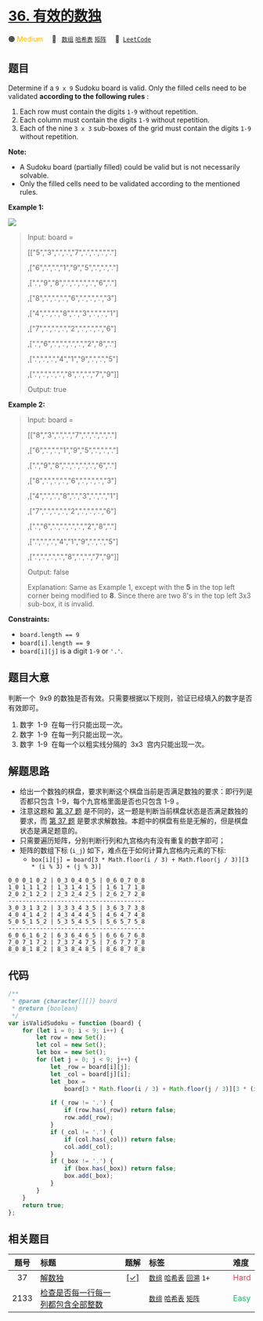# [36. 有效的数独](https://leetcode.com/problems/valid-sudoku)

🟠 <font color=#ffb800>Medium</font>&emsp; 🔖&ensp; [`数组`](/leetcode/outline/tag/array.md) [`哈希表`](/leetcode/outline/tag/hash-table.md) [`矩阵`](/leetcode/outline/tag/matrix.md)&emsp; 🔗&ensp;[`LeetCode`](https://leetcode.com/problems/valid-sudoku/)

## 题目

Determine if a `9 x 9` Sudoku board is valid. Only the filled cells need to be validated **according to the following rules** :

1. Each row must contain the digits `1-9` without repetition.
2. Each column must contain the digits `1-9` without repetition.
3. Each of the nine `3 x 3` sub-boxes of the grid must contain the digits `1-9` without repetition.

**Note:**

- A Sudoku board (partially filled) could be valid but is not necessarily solvable.
- Only the filled cells need to be validated according to the mentioned rules.

**Example 1:**

![](https://upload.wikimedia.org/wikipedia/commons/thumb/f/ff/Sudoku-by-L2G-20050714.svg/250px-Sudoku-by-L2G-20050714.svg.png)

> Input: board =
>
> [["5","3",".",".","7",".",".",".","."]
>
> ,["6",".",".","1","9","5",".",".","."]
>
> ,[".","9","8",".",".",".",".","6","."]
>
> ,["8",".",".",".","6",".",".",".","3"]
>
> ,["4",".",".","8",".","3",".",".","1"]
>
> ,["7",".",".",".","2",".",".",".","6"]
>
> ,[".","6",".",".",".",".","2","8","."]
>
> ,[".",".",".","4","1","9",".",".","5"]
>
> ,[".",".",".",".","8",".",".","7","9"]]
>
> Output: true

**Example 2:**

> Input: board =
>
> [["8","3",".",".","7",".",".",".","."]
>
> ,["6",".",".","1","9","5",".",".","."]
>
> ,[".","9","8",".",".",".",".","6","."]
>
> ,["8",".",".",".","6",".",".",".","3"]
>
> ,["4",".",".","8",".","3",".",".","1"]
>
> ,["7",".",".",".","2",".",".",".","6"]
>
> ,[".","6",".",".",".",".","2","8","."]
>
> ,[".",".",".","4","1","9",".",".","5"]
>
> ,[".",".",".",".","8",".",".","7","9"]]
>
> Output: false
>
> Explanation: Same as Example 1, except with the **5** in the top left corner being modified to **8**. Since there are two 8's in the top left 3x3 sub-box, it is invalid.

**Constraints:**

- `board.length == 9`
- `board[i].length == 9`
- `board[i][j]` is a digit `1-9` or `'.'`.

## 题目大意

判断一个  9x9 的数独是否有效。只需要根据以下规则，验证已经填入的数字是否有效即可。

1. 数字  1-9  在每一行只能出现一次。
2. 数字  1-9  在每一列只能出现一次。
3. 数字  1-9  在每一个以粗实线分隔的  3x3  宫内只能出现一次。

## 解题思路

- 给出一个数独的棋盘，要求判断这个棋盘当前是否满足数独的要求：即行列是否都只包含 1-9，每个九宫格里面是否也只包含 1-9 。
- 注意这题和 [第 37 题](./0037.md) 是不同的，这一题是判断当前棋盘状态是否满足数独的要求，而 [第 37 题](./0037.md) 是要求求解数独。本题中的棋盘有些是无解的，但是棋盘状态是满足题意的。
- 只需要遍历矩阵，分别判断行列和九宫格内有没有重复的数字即可；
- 矩阵的数组下标 (`i_j`) 如下，难点在于如何计算九宫格内元素的下标:
  - `box[i][j] = board[3 * Math.floor(i / 3) + Math.floor(j / 3)][3 * (i % 3) + (j % 3)]`

```
0_0 0_1 0_2 | 0_3 0_4 0_5 | 0_6 0_7 0_8
1_0 1_1 1_2 | 1_3 1_4 1_5 | 1_6 1_7 1_8
2_0 2_1 2_2 | 2_3 2_4 2_5 | 2_6 2_7 2_8
---------------------------------------
3_0 3_1 3_2 | 3_3 3_4 3_5 | 3_6 3_7 3_8
4_0 4_1 4_2 | 4_3 4_4 4_5 | 4_6 4_7 4_8
5_0 5_1 5_2 | 5_3 5_4 5_5 | 5_6 5_7 5_8
---------------------------------------
6_0 6_1 6_2 | 6_3 6_4 6_5 | 6_6 6_7 6_8
7_0 7_1 7_2 | 7_3 7_4 7_5 | 7_6 7_7 7_8
8_0 8_1 8_2 | 8_3 8_4 8_5 | 8_6 8_7 8_8
```

## 代码

```javascript
/**
 * @param {character[][]} board
 * @return {boolean}
 */
var isValidSudoku = function (board) {
	for (let i = 0; i < 9; i++) {
		let row = new Set();
		let col = new Set();
		let box = new Set();
		for (let j = 0; j < 9; j++) {
			let _row = board[i][j];
			let _col = board[j][i];
			let _box =
				board[3 * Math.floor(i / 3) + Math.floor(j / 3)][3 * (i % 3) + (j % 3)];

			if (_row != '.') {
				if (row.has(_row)) return false;
				row.add(_row);
			}
			if (_col != '.') {
				if (col.has(_col)) return false;
				col.add(_col);
			}
			if (_box != '.') {
				if (box.has(_box)) return false;
				box.add(_box);
			}
		}
	}
	return true;
};
```

## 相关题目

<!-- prettier-ignore -->
| 题号 | 标题 | 题解 | 标签 | 难度 |
| :------: | :------ | :------: | :------ | :------ |
| 37 | [解数独](https://leetcode.com/problems/sudoku-solver) | [[✓]](https://2xiao.github.io/leetcode-js/leetcode/problem/0037) |  [`数组`](/leetcode/outline/tag/array.md) [`哈希表`](/leetcode/outline/tag/hash-table.md) [`回溯`](/leetcode/outline/tag/backtracking.md) `1+` | <font color=#ff334b>Hard</font> |
| 2133 | [检查是否每一行每一列都包含全部整数](https://leetcode.com/problems/check-if-every-row-and-column-contains-all-numbers) |  |  [`数组`](/leetcode/outline/tag/array.md) [`哈希表`](/leetcode/outline/tag/hash-table.md) [`矩阵`](/leetcode/outline/tag/matrix.md) | <font color=#15bd66>Easy</font> |

<style>
.blue {
    background-color: #096dd9;
    padding: 0.25rem 0.5rem;
    margin: 0;
    font-size: 0.85em;
    border-radius: 3px;
    color: white;
    font-weight: 500;
}
table th:first-of-type { width: 10%; }
table th:nth-of-type(2) { width: 35%; }
table th:nth-of-type(3) { width: 10%; }
table th:nth-of-type(4) { width: 35%; }
table th:nth-of-type(5) { width: 10%; }
</style>
